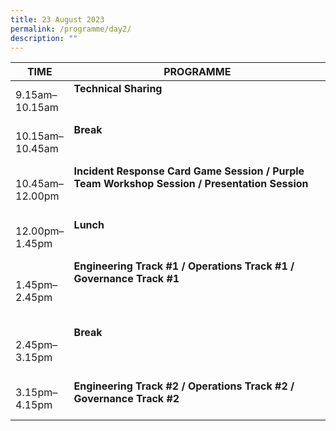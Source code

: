 ```yaml
---
title: 23 August 2023
permalink: /programme/day2/
description: ""
---
```

| **TIME**              | **PROGRAMME**                                                                                                                                                                                                                                                                                                                                                                                                               |
|---------------------|--------------------------|
| 9.15am–<br>10.15am  | **Technical Sharing** <br><br><br>  |
| 10.15am–<br> 10.45am | **Break**  <br><br>  <br>                                                                                                                                                                                                                                                       |
| 10.45am–<br>12.00pm | **Incident Response Card Game Session /** **Purple Team Workshop Session /** **Presentation Session** <br><br><br>                  |
| 12.00pm–<br> 1.45pm| **Lunch**  <br><br><br>  |
| 1.45pm–<br>2.45pm| **Engineering Track #1 /** **Operations Track #1 /** **Governance Track #1**    <br><br><br><br>    |
| 2.45pm–<br>3.15pm| **Break**    <br><br><br><br>           |
| 3.15pm–<br>4.15pm| **Engineering Track #2 /** **Operations Track #2 /** **Governance Track #2**   <br><br>     |